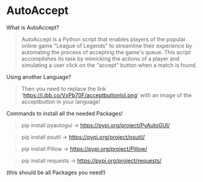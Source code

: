 # AutoAccept
What is AutoAccept?
>AutoAccept is a Python script that enables players of the popular online game "League of Legends" to streamline their experience by automating the process of accepting the game's queue. This script accomplishes its task by mimicking the actions of a player and simulating a user click on the "accept" button when a match is found.

Using another Language?
>Then you need to replace the link 'https://i.ibb.co/VxPb70F/acceptbuttonlol.png' with an image of the acceptbutton in your language!

Commands to install all the needed Packages!
>pip install pyautogui
-> https://pypi.org/project/PyAutoGUI/

> pip install psutil
-> https://pypi.org/project/psutil/

> pip install Pillow
-> https://pypi.org/project/Pillow/

> pip install requests
-> https://pypi.org/project/requests/

(this should be all Packages you need!)

